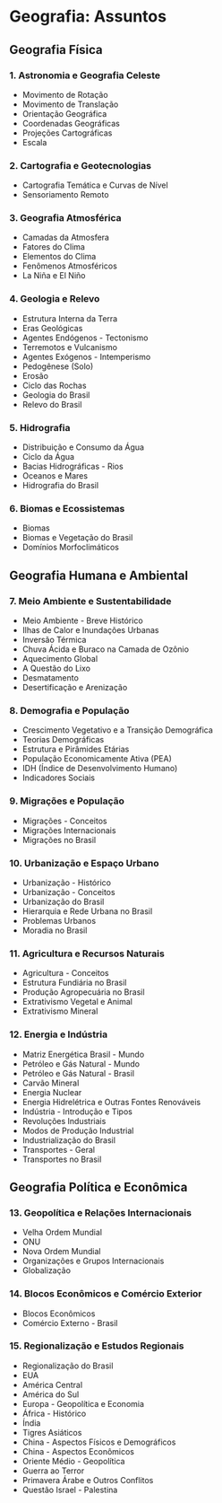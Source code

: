 # Geografia: Assuntos

## Geografia Física

### 1. Astronomia e Geografia Celeste
- Movimento de Rotação
- Movimento de Translação
- Orientação Geográfica
- Coordenadas Geográficas
- Projeções Cartográficas
- Escala

### 2. Cartografia e Geotecnologias
- Cartografia Temática e Curvas de Nível
- Sensoriamento Remoto

### 3. Geografia Atmosférica
- Camadas da Atmosfera
- Fatores do Clima
- Elementos do Clima
- Fenômenos Atmosféricos
- La Niña e El Niño

### 4. Geologia e Relevo
- Estrutura Interna da Terra
- Eras Geológicas
- Agentes Endógenos - Tectonismo
- Terremotos e Vulcanismo
- Agentes Exógenos - Intemperismo
- Pedogênese (Solo)
- Erosão
- Ciclo das Rochas
- Geologia do Brasil
- Relevo do Brasil

### 5. Hidrografia
- Distribuição e Consumo da Água
- Ciclo da Água
- Bacias Hidrográficas - Rios
- Oceanos e Mares
- Hidrografia do Brasil

### 6. Biomas e Ecossistemas
- Biomas
- Biomas e Vegetação do Brasil
- Domínios Morfoclimáticos

## Geografia Humana e Ambiental

### 7. Meio Ambiente e Sustentabilidade
- Meio Ambiente - Breve Histórico
- Ilhas de Calor e Inundações Urbanas
- Inversão Térmica
- Chuva Ácida e Buraco na Camada de Ozônio
- Aquecimento Global
- A Questão do Lixo
- Desmatamento
- Desertificação e Arenização

### 8. Demografia e População
- Crescimento Vegetativo e a Transição Demográfica
- Teorias Demográficas
- Estrutura e Pirâmides Etárias
- População Economicamente Ativa (PEA)
- IDH (Índice de Desenvolvimento Humano)
- Indicadores Sociais

### 9. Migrações e População
- Migrações - Conceitos
- Migrações Internacionais
- Migrações no Brasil

### 10. Urbanização e Espaço Urbano
- Urbanização - Histórico
- Urbanização - Conceitos
- Urbanização do Brasil
- Hierarquia e Rede Urbana no Brasil
- Problemas Urbanos
- Moradia no Brasil

### 11. Agricultura e Recursos Naturais
- Agricultura - Conceitos
- Estrutura Fundiária no Brasil
- Produção Agropecuária no Brasil
- Extrativismo Vegetal e Animal
- Extrativismo Mineral

### 12. Energia e Indústria
- Matriz Energética Brasil - Mundo
- Petróleo e Gás Natural - Mundo
- Petróleo e Gás Natural - Brasil
- Carvão Mineral
- Energia Nuclear
- Energia Hidrelétrica e Outras Fontes Renováveis
- Indústria - Introdução e Tipos
- Revoluções Industriais
- Modos de Produção Industrial
- Industrialização do Brasil
- Transportes - Geral
- Transportes no Brasil

## Geografia Política e Econômica

### 13. Geopolítica e Relações Internacionais
- Velha Ordem Mundial
- ONU
- Nova Ordem Mundial
- Organizações e Grupos Internacionais
- Globalização

### 14. Blocos Econômicos e Comércio Exterior
- Blocos Econômicos
- Comércio Externo - Brasil

### 15. Regionalização e Estudos Regionais
- Regionalização do Brasil
- EUA
- América Central
- América do Sul
- Europa - Geopolítica e Economia
- África - Histórico
- Índia
- Tigres Asiáticos
- China - Aspectos Físicos e Demográficos
- China - Aspectos Econômicos
- Oriente Médio - Geopolítica
- Guerra ao Terror
- Primavera Árabe e Outros Conflitos
- Questão Israel - Palestina
